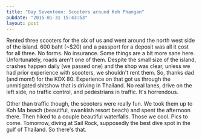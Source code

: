 ```yaml
---
title: "Day Seventeen: Scooters around Koh Phangan"
pubdate: "2015-01-31 15:43:53"
layout: post
---
```


Rented three scooters for the six of us and went around the north west side of the island. 600 baht (~$20) and a passport for a deposit was all it cost for all three. No forms. No insurance. Some things are a bit more sane here. Unfortunately, roads aren't one of them. Despite the small size of the island, crashes happen daily (we passed one) and the shop was clear, unless we had prior experience with scooters, we shouldn't rent them. So, thanks dad (and mom!) for the KDX 80. Experience on that got us through the unmitigated shitshow that is driving in Thailand. No real lanes, drive on the left side, no traffic control, and pedestrians in traffic. It's horrendous.

Other than traffic though, the scooters were really fun. We took them up to Koh Ma beach (beautiful, swankish resort beach) and spent the afternoon there. Then hiked to a couple beautiful waterfalls. Those we cool. Pics to come. Tomorrow, diving at Sail Rock, supposedly the best dive spot in the gulf of Thailand. So there's that.